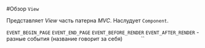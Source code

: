 #Обзор `View`

Представляет *View* часть патерна *MVC*.
Наслудует `Component`.

`EVENT_BEGIN_PAGE`
`EVENT_END_PAGE`
`EVENT_BEFORE_RENDER`
`EVENT_AFTER_RENDER` - разные события (название говорит за себя) 
``
``
``
``
``
``
``
``
``



